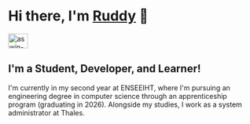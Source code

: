 # Hi there, I'm [Ruddy](https://rkinsiclounon.wixsite.com/eportfolio) 👋

<a href="https://www.linkedin.com/in/ruddy-kinsiclounon-a07070220/" target="_blank"><img align="center" src="https://raw.githubusercontent.com/rahuldkjain/github-profile-readme-generator/master/src/images/icons/Social/linked-in-alt.svg" alt="aswin-barath" height="30" width="40" /></a>&nbsp;

## I'm a Student, Developer, and Learner!

I'm currently in my second year at ENSEEIHT, where I'm pursuing an engineering degree in computer science through an apprenticeship program (graduating in 2026). Alongside my studies, I work as a system administrator at Thales.





<!--
**Krruddy/Krruddy** is a ✨ _special_ ✨ repository because its `README.md` (this file) appears on your GitHub profile.

Here are some ideas to get you started:

- 🔭 I’m currently working on ...
- 🌱 I’m currently learning ...
- 👯 I’m looking to collaborate on ...
- 🤔 I’m looking for help with ...
- 💬 Ask me about ...
- 📫 How to reach me: ...
- 😄 Pronouns: ...
- ⚡ Fun fact: ...
-->

